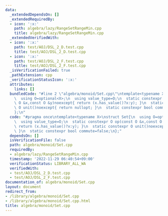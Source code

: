 ```yaml
---
data:
  _extendedDependsOn: []
  _extendedRequiredBy:
  - icon: ':x:'
    path: algebra/lazy/RangeSetRangeMin.cpp
    title: algebra/lazy/RangeSetRangeMin.cpp
  _extendedVerifiedWith:
  - icon: ':x:'
    path: test/AOJ/DSL_2_D.test.cpp
    title: test/AOJ/DSL_2_D.test.cpp
  - icon: ':x:'
    path: test/AOJ/DSL_2_F.test.cpp
    title: test/AOJ/DSL_2_F.test.cpp
  _isVerificationFailed: true
  _pathExtension: cpp
  _verificationStatusIcon: ':x:'
  attributes:
    links: []
  bundledCode: "#line 2 \"algebra/monoid/Set.cpp\"\ntemplate<typename X>\nstruct Set{\n\
    \  using O=optional<X>;\n  using value_type=O;\n  static constexpr O op(const\
    \ O &x,const O &y)noexcept{ return (x.has_value()?x:y); }\n  static constexpr\
    \ O unit()noexcept{ return nullopt; }\n  static constexpr bool commute=false;\n\
    };\n"
  code: "#pragma once\ntemplate<typename X>\nstruct Set{\n  using O=optional<X>;\n\
    \  using value_type=O;\n  static constexpr O op(const O &x,const O &y)noexcept{\
    \ return (x.has_value()?x:y); }\n  static constexpr O unit()noexcept{ return nullopt;\
    \ }\n  static constexpr bool commute=false;\n};"
  dependsOn: []
  isVerificationFile: false
  path: algebra/monoid/Set.cpp
  requiredBy:
  - algebra/lazy/RangeSetRangeMin.cpp
  timestamp: '2022-11-29 06:40:54+09:00'
  verificationStatus: LIBRARY_ALL_WA
  verifiedWith:
  - test/AOJ/DSL_2_D.test.cpp
  - test/AOJ/DSL_2_F.test.cpp
documentation_of: algebra/monoid/Set.cpp
layout: document
redirect_from:
- /library/algebra/monoid/Set.cpp
- /library/algebra/monoid/Set.cpp.html
title: algebra/monoid/Set.cpp
---
```

